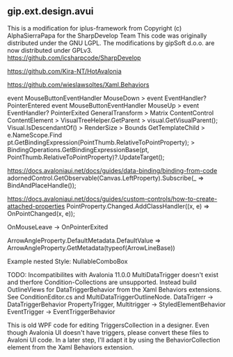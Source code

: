 ## gip.ext.design.avui
This is a modification for iplus-framework from Copyright (c) AlphaSierraPapa for the SharpDevelop Team
This code was originally distributed under the GNU LGPL. The modifications by gipSoft d.o.o. are now distributed under GPLv3.
https://github.com/icsharpcode/SharpDevelop

https://github.com/Kira-NT/HotAvalonia

https://github.com/wieslawsoltes/Xaml.Behaviors


event MouseButtonEventHandler MouseDown > event EventHandler<PointerEventArgs>? PointerEntered
event MouseButtonEventHandler MouseUp > event EventHandler<PointerEventArgs>? PointerExited
GeneralTransform > Matrix
ContentControl
ContentElement > 
VisualTreeHelper.GetParent > visual.GetVisualParent();
Visual.IsDescendantOf() > 
RenderSize > Bounds
GetTemplateChild > e.NameScope.Find<T>
pt.GetBindingExpression(PointThumb.RelativeToPointProperty); > BindingOperations.GetBindingExpressionBase(pt, PointThumb.RelativeToPointProperty)?.UpdateTarget();

https://docs.avaloniaui.net/docs/guides/data-binding/binding-from-code
adornedControl.GetObservable(Canvas.LeftProperty).Subscribe(_ => BindAndPlaceHandle());

https://docs.avaloniaui.net/docs/guides/custom-controls/how-to-create-attached-properties
PointProperty.Changed.AddClassHandler<PointThumb>((x, e) => OnPointChanged(x, e));

OnMouseLeave -> OnPointerExited

ArrowAngleProperty.DefaultMetadata.DefaultValue => ArrowAngleProperty.GetMetadata(typeof(ArrowLineBase))

Example nested Style: NullableComboBox


TODO: Incompatibilites with Avalonia 11.0.0
MultiDataTrigger doesn't exist and therfore Condition-Collections are unsupported. Instead build OutlineViews for DataTriggerBehavior from the Xaml Behaviors extensions. See ConditionEditor.cs and MultiDataTriggerOutlineNode.
DataTrigerr -> DataTriggerBehavior
PropertyTrigger, Multitrigger -> StyledElementBehavior 
EventTrigger -> EventTriggerBehavior

This is old WPF code for editing TriggersCollection in a designer. Even though Avalonia UI doesn't have triggers, please convert these files to Avaloni UI code. In a later step, I'll adapt it by using the BehaviorCollection element from the Xaml Behaviors extension.

